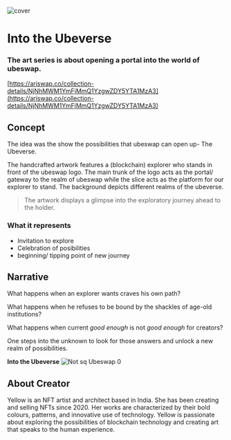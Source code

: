 ![cover](https://user-images.githubusercontent.com/109195419/208700763-e7549932-86c8-4a8f-b6da-a4129251a433.jpeg)

# Into the Ubeverse


### The art series is about opening a portal into the world of ubeswap.

[https://ariswap.co/collection-details/NjNhMWM1YmFjMmQ1YzgwZDY5YTA1MzA3](https://ariswap.co/collection-details/NjNhMWM1YmFjMmQ1YzgwZDY5YTA1MzA3)


## Concept

The idea was the show the possibilities that ubeswap can open up- The Ubeverse.

The handcrafted artwork features a (blockchain) explorer who stands in front of the ubeswap logo. The main trunk of the logo acts as the portal/ gateway to the realm of ubeswap while the slice acts as the platform for our explorer to stand. The background depicts different realms of the ubeverse.

> The artwork displays a glimpse into the exploratory journey ahead to the holder.
> 

### What it represents

- Invitation to explore
- Celebration of posibilities
- beginning/ tipping point of new journey


## Narrative

What happens when an explorer wants craves his own path? 

What happens when he refuses to be bound by the shackles of age-old institutions?

What happens when current *good enough* is not *good enough* for creators?

One steps into the unknown to look for those answers and unlock a new realm of possibilities. 

**Into the Ubeverse**
![Not sq Ubeswap 0](https://user-images.githubusercontent.com/109195419/208700545-2d866991-3354-4715-937b-efd790ee1854.gif)



## About Creator

Yellow is an NFT artist and architect based in India. She has been creating and selling NFTs since 2020. Her works are characterized by their bold colours, patterns, and innovative use of technology. Yellow is passionate about exploring the possibilities of blockchain technology and creating art that speaks to the human experience.

